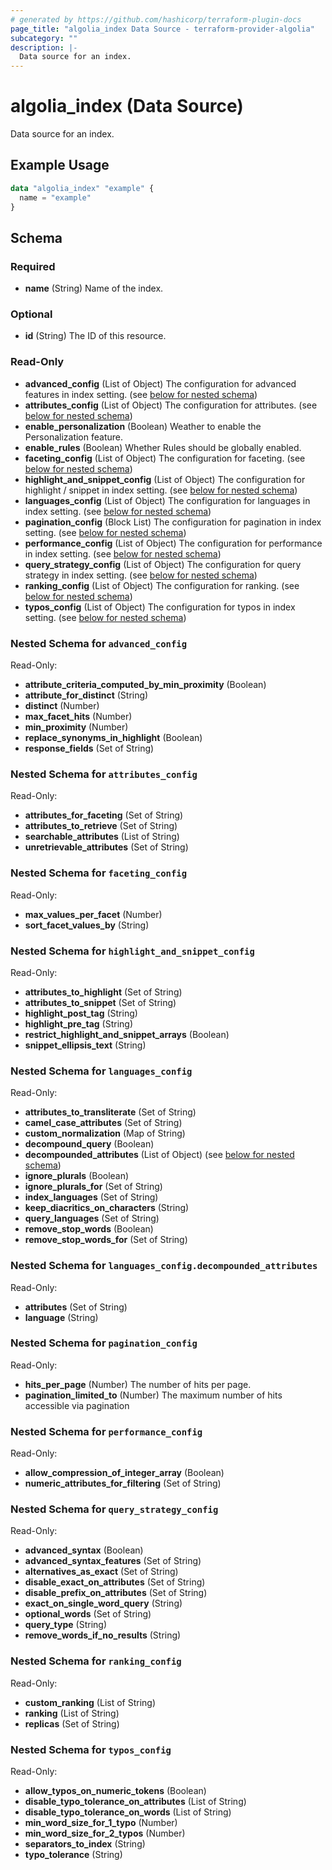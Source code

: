 ```yaml
---
# generated by https://github.com/hashicorp/terraform-plugin-docs
page_title: "algolia_index Data Source - terraform-provider-algolia"
subcategory: ""
description: |-
  Data source for an index.
---
```


# algolia_index (Data Source)

Data source for an index.

## Example Usage

```terraform
data "algolia_index" "example" {
  name = "example"
}
```

<!-- schema generated by tfplugindocs -->
## Schema

### Required

- **name** (String) Name of the index.

### Optional

- **id** (String) The ID of this resource.

### Read-Only

- **advanced_config** (List of Object) The configuration for advanced features in index setting. (see [below for nested schema](#nestedatt--advanced_config))
- **attributes_config** (List of Object) The configuration for attributes. (see [below for nested schema](#nestedatt--attributes_config))
- **enable_personalization** (Boolean) Weather to enable the Personalization feature.
- **enable_rules** (Boolean) Whether Rules should be globally enabled.
- **faceting_config** (List of Object) The configuration for faceting. (see [below for nested schema](#nestedatt--faceting_config))
- **highlight_and_snippet_config** (List of Object) The configuration for highlight / snippet in index setting. (see [below for nested schema](#nestedatt--highlight_and_snippet_config))
- **languages_config** (List of Object) The configuration for languages in index setting. (see [below for nested schema](#nestedatt--languages_config))
- **pagination_config** (Block List) The configuration for pagination in index setting. (see [below for nested schema](#nestedblock--pagination_config))
- **performance_config** (List of Object) The configuration for performance in index setting. (see [below for nested schema](#nestedatt--performance_config))
- **query_strategy_config** (List of Object) The configuration for query strategy in index setting. (see [below for nested schema](#nestedatt--query_strategy_config))
- **ranking_config** (List of Object) The configuration for ranking. (see [below for nested schema](#nestedatt--ranking_config))
- **typos_config** (List of Object) The configuration for typos in index setting. (see [below for nested schema](#nestedatt--typos_config))

<a id="nestedatt--advanced_config"></a>
### Nested Schema for `advanced_config`

Read-Only:

- **attribute_criteria_computed_by_min_proximity** (Boolean)
- **attribute_for_distinct** (String)
- **distinct** (Number)
- **max_facet_hits** (Number)
- **min_proximity** (Number)
- **replace_synonyms_in_highlight** (Boolean)
- **response_fields** (Set of String)


<a id="nestedatt--attributes_config"></a>
### Nested Schema for `attributes_config`

Read-Only:

- **attributes_for_faceting** (Set of String)
- **attributes_to_retrieve** (Set of String)
- **searchable_attributes** (List of String)
- **unretrievable_attributes** (Set of String)


<a id="nestedatt--faceting_config"></a>
### Nested Schema for `faceting_config`

Read-Only:

- **max_values_per_facet** (Number)
- **sort_facet_values_by** (String)


<a id="nestedatt--highlight_and_snippet_config"></a>
### Nested Schema for `highlight_and_snippet_config`

Read-Only:

- **attributes_to_highlight** (Set of String)
- **attributes_to_snippet** (Set of String)
- **highlight_post_tag** (String)
- **highlight_pre_tag** (String)
- **restrict_highlight_and_snippet_arrays** (Boolean)
- **snippet_ellipsis_text** (String)


<a id="nestedatt--languages_config"></a>
### Nested Schema for `languages_config`

Read-Only:

- **attributes_to_transliterate** (Set of String)
- **camel_case_attributes** (Set of String)
- **custom_normalization** (Map of String)
- **decompound_query** (Boolean)
- **decompounded_attributes** (List of Object) (see [below for nested schema](#nestedobjatt--languages_config--decompounded_attributes))
- **ignore_plurals** (Boolean)
- **ignore_plurals_for** (Set of String)
- **index_languages** (Set of String)
- **keep_diacritics_on_characters** (String)
- **query_languages** (Set of String)
- **remove_stop_words** (Boolean)
- **remove_stop_words_for** (Set of String)

<a id="nestedobjatt--languages_config--decompounded_attributes"></a>
### Nested Schema for `languages_config.decompounded_attributes`

Read-Only:

- **attributes** (Set of String)
- **language** (String)



<a id="nestedblock--pagination_config"></a>
### Nested Schema for `pagination_config`

Read-Only:

- **hits_per_page** (Number) The number of hits per page.
- **pagination_limited_to** (Number) The maximum number of hits accessible via pagination


<a id="nestedatt--performance_config"></a>
### Nested Schema for `performance_config`

Read-Only:

- **allow_compression_of_integer_array** (Boolean)
- **numeric_attributes_for_filtering** (Set of String)


<a id="nestedatt--query_strategy_config"></a>
### Nested Schema for `query_strategy_config`

Read-Only:

- **advanced_syntax** (Boolean)
- **advanced_syntax_features** (Set of String)
- **alternatives_as_exact** (Set of String)
- **disable_exact_on_attributes** (Set of String)
- **disable_prefix_on_attributes** (Set of String)
- **exact_on_single_word_query** (String)
- **optional_words** (Set of String)
- **query_type** (String)
- **remove_words_if_no_results** (String)


<a id="nestedatt--ranking_config"></a>
### Nested Schema for `ranking_config`

Read-Only:

- **custom_ranking** (List of String)
- **ranking** (List of String)
- **replicas** (Set of String)


<a id="nestedatt--typos_config"></a>
### Nested Schema for `typos_config`

Read-Only:

- **allow_typos_on_numeric_tokens** (Boolean)
- **disable_typo_tolerance_on_attributes** (List of String)
- **disable_typo_tolerance_on_words** (List of String)
- **min_word_size_for_1_typo** (Number)
- **min_word_size_for_2_typos** (Number)
- **separators_to_index** (String)
- **typo_tolerance** (String)


